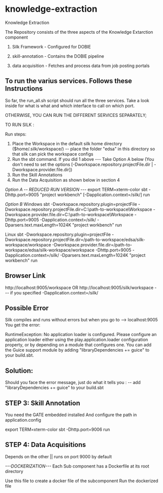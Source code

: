 # knowledge-extraction
Knowledge Extraction

The Repository consists of the three aspects of the Knowledge Extarction component

1. Silk Framework - Configured for DOBIE

2. skill-annotation - Contains the DOBIE pipeline

3. data acquisition - Fetches and process data from job posting portals

To run the varius services. Follows these Instructions
-----------------------------------------------------------------------

So far, the run_all.sh script should run all the three services.
Take a look inside for what is what and which interface to call on which port.


OTHERWISE, YOU CAN RUN THE DIFFERENT SERVICES SEPARATELY;

TO RUN SILK :

Run steps:
1. Place the Workspace in the default silk home directory ($home/.silk/workspace/) -- place the folder "edsa" in this directory so that silk can pick the workspace configs
2. Run the sbt command. If you did 1 above --- Take Option A below (You don't need to set the options [-Dworkspace.repository.projectFile.dir | -Dworkspace.provider.file.dir])
3. Run the Skill Annotations
4. Run the Data Acquisition as shown below in section 4


*Option A -- REDUCED RUN VERSION ---*
export TERM=xterm-color
sbt -Dhttp.port=9005 "project workbench" [-Dapplication.context=/silk/] run

*Option B*
Windows
sbt -Dworkspace.repository.plugin=projectFile -Dworkspace.repository.projectFile.dir=C:\path-to-workspace\Workspace -Dworkspace.provider.file.dir=C:\path-to-workspace\Workspace  -Dhttp.port=9005 -Dapplication.context=/silk/ -Dparsers.text.maxLength=1024K "project workbench" run

Linux
sbt -Dworkspace.repository.plugin=projectFile -Dworkspace.repository.projectFile.dir=/path-to-workspace/edsa/silk-workspace/workspace -Dworkspace.provider.file.dir=/path-to-workspace/edsa/silk-workspace/workspace  -Dhttp.port=9005 -Dapplication.context=/silk/ -Dparsers.text.maxLength=1024K "project workbench" run



Browser Link
------------------------------------

http://localhost:9005/workspace  OR http://localhost:9005/silk/workspace --- if you specified -Dapplication.context=/silk/




Possible Error
---------------------------------

Silk compiles and runs without errors but when you go to --> localhost:9005
You get the error:

RuntimeException: No application loader is configured. Please configure an application loader either using the play.application.loader configuration property, or by depending on a module that configures one. You can add the Guice support module by adding "libraryDependencies += guice" to your build.sbt.

Solution:
-----------------------------------
Should you face the error message, just do what it tells you :  -- add "libraryDependencies += guice" to your build.sbt






STEP 3: Skill Annotation
----------------------------------
You need the GATE embedded installed
And configure the path in application.config

export TERM=xterm-color
sbt -Dhttp.port=9006 run



STEP 4: Data Acquisitions
-----------------------------------------------
Depends on the other || runs on port 9000 by default 



*---DOCKERIZATION---*
Each Sub component has a Dockerfile at its root directory

Use this file to create a docker file of the subcomponent
Run the dockerized file
